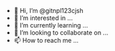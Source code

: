 - 👋 Hi, I’m @gitnpl123cjsh
- 👀 I’m interested in ...
- 🌱 I’m currently learning ...
- 💞️ I’m looking to collaborate on ...
- 📫 How to reach me ...

<!---
gitnpl123cjsh/gitnpl123cjsh is a ✨ special ✨ repository because its `README.md` (this file) appears on your GitHub profile.
You can click the Preview link to take a look at your changes.
--->
